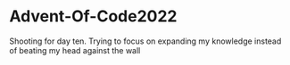 # Advent-Of-Code2022
Shooting for day ten. Trying to focus on expanding my knowledge instead of beating my head against the wall
